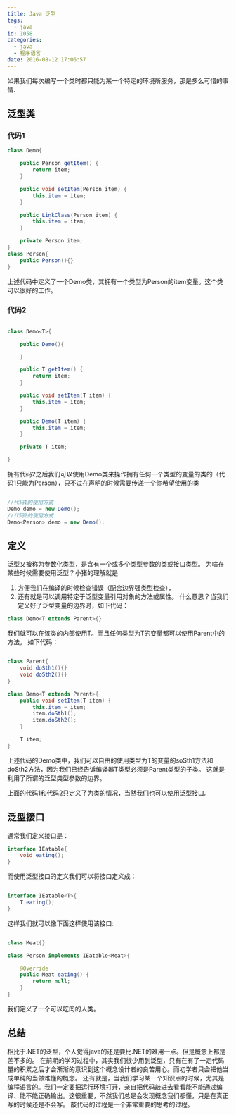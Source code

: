 ```yaml
---
title: Java 泛型
tags:
  - java
id: 1058
categories:
  - java
  - 程序语言
date: 2016-08-12 17:06:57
---
```


如果我们每次编写一个类时都只能为某一个特定的环境所服务，那是多么可惜的事情.

## 泛型类

### 代码1
``` java
class Demo{

    public Person getItem() {
        return item;
    }

    public void setItem(Person item) {
        this.item = item;
    }

    public LinkClass(Person item) {
        this.item = item;
    }

    private Person item;
}
class Person{
    public Person(){}
}


```

上述代码中定义了一个Demo类，其拥有一个类型为Person的item变量。这个类可以很好的工作。

### 代码2

``` java

class Demo<T>{

    public Demo(){

    }

    public T getItem() {
        return item;
    }

    public void setItem(T item) {
        this.item = item;
    }

    public Demo(T item) {
        this.item = item;
    }

    private T item;

}
```

拥有代码2之后我们可以使用Demo类来操作拥有任何一个类型的变量的类的（代码1只能为Person），只不过在声明的时候需要传递一个你希望使用的类

```  java

//代码1的使用方式
Demo demo = new Demo();
//代码2的使用方式
Demo<Person> demo = new Demo();


```

## 定义

泛型又被称为参数化类型，是含有一个或多个类型参数的类或接口类型。
为啥在某些时候需要使用泛型？小猪的理解就是
1. 方便我们在编译的时候检查错误（配合边界强类型检查），
2. 还有就是可以调用特定于泛型变量引用对象的方法或属性。
什么意思？当我们定义好了泛型变量的边界时，如下代码：

```  java
class Demo<T extends Parent>{}
```

我们就可以在该类的内部使用T。而且任何类型为T的变量都可以使用Parent中的方法。
如下代码：

```  java

class Parent{
    void doSth1(){}
    void doSth2(){}
}

class Demo<T extends Parent>{
    public void setItem(T item) {
        this.item = item;
        item.doSth1();
        item.doSth2();
    }

    T item;
}


```

上述代码的Demo类中，我们可以自由的使用类型为T的变量的soSth1方法和doSth2方法，因为我们已经告诉编译器T类型必须是Parent类型的子类。
这就是利用了所谓的泛型类型参数的边界。

上面的代码1和代码2只定义了为类的情况，当然我们也可以使用泛型接口。

## 泛型接口

通常我们定义接口是：

```  java
interface IEatable{
    void eating();
}


```

而使用泛型接口的定义我们可以将接口定义成：

```  java

interface IEatable<T>{
    T eating();
}


```

这样我们就可以像下面这样使用该接口:

```  java

class Meat{}

class Person implements IEatable<Meat>{

    @Override
    public Meat eating() {
        return null;
    }
}
```
我们定义了一个可以吃肉的人类。

## 总结

相比于.NET的泛型，个人觉得java的还是要比.NET的难用一点。但是概念上都是差不多的。
在前期的学习过程中，其实我们很少用到泛型，只有在有了一定代码量的积累之后才会渐渐的意识到这个概念设计者的良苦用心。而初学者只会把他当成单纯的当做难懂的概念。
还有就是，当我们学习某一个知识点的时候，尤其是编程语言的。我们一定要把运行环境打开，亲自把代码敲进去看看能不能通过编译、能不能正确输出。这很重要，不然我们总是会发现概念我们都懂，只是在真正写的时候还是不会写。
敲代码的过程是一个非常重要的思考的过程。